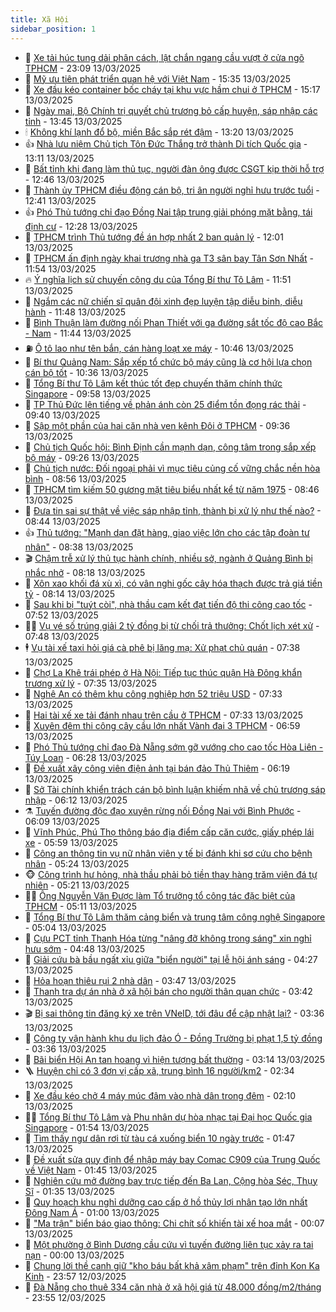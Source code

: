 ```yaml
---
title: Xã Hội
sidebar_position: 1
---
```


<!-- dantri-xa-hoi:START -->
- 🫣 [Xe tải húc tung dải phân cách, lật chắn ngang cầu vượt ở cửa ngõ TPHCM](https://dantri.com.vn/xa-hoi/xe-tai-huc-tung-dai-phan-cach-lat-chan-ngang-cau-vuot-o-cua-ngo-tphcm-20250314035022597.htm) - 23:09 13/03/2025
- 💼 [Mỹ ưu tiên phát triển quan hệ với Việt Nam](https://dantri.com.vn/xa-hoi/my-uu-tien-phat-trien-quan-he-voi-viet-nam-20250313222621766.htm) - 15:35 13/03/2025
- 🎊 [Xe đầu kéo container bốc cháy tại khu vực hầm chui ở TPHCM](https://dantri.com.vn/xa-hoi/xe-dau-keo-container-boc-chay-tai-khu-vuc-ham-chui-o-tphcm-20250313215813370.htm) - 15:17 13/03/2025
- 🙉 [Ngày mai, Bộ Chính trị quyết chủ trương bỏ cấp huyện, sáp nhập các tỉnh](https://dantri.com.vn/xa-hoi/ngay-mai-bo-chinh-tri-quyet-chu-truong-bo-cap-huyen-sap-nhap-cac-tinh-20250313204002161.htm) - 13:45 13/03/2025
- 🕯 [Không khí lạnh đổ bộ, miền Bắc sắp rét đậm](https://dantri.com.vn/xa-hoi/khong-khi-lanh-do-bo-mien-bac-sap-ret-dam-20250313195534559.htm) - 13:20 13/03/2025
- 👍 [Nhà lưu niệm Chủ tịch Tôn Đức Thắng trở thành Di tích Quốc gia](https://dantri.com.vn/xa-hoi/nha-luu-niem-chu-tich-ton-duc-thang-tro-thanh-di-tich-quoc-gia-20250313193433505.htm) - 13:11 13/03/2025
- 🤖 [Bất tỉnh khi đang làm thủ tục, người đàn ông được CSGT kịp thời hỗ trợ](https://dantri.com.vn/xa-hoi/bat-tinh-khi-dang-lam-thu-tuc-nguoi-dan-ong-duoc-csgt-kip-thoi-ho-tro-20250313193006943.htm) - 12:46 13/03/2025
- 🙉 [Thành ủy TPHCM điều động cán bộ, tri ân người nghỉ hưu trước tuổi](https://dantri.com.vn/xa-hoi/thanh-uy-tphcm-dieu-dong-can-bo-tri-an-nguoi-nghi-huu-truoc-tuoi-20250313191500710.htm) - 12:41 13/03/2025
- 👍 [Phó Thủ tướng chỉ đạo Đồng Nai tập trung giải phóng mặt bằng, tái định cư](https://dantri.com.vn/xa-hoi/pho-thu-tuong-chi-dao-dong-nai-tap-trung-giai-phong-mat-bang-tai-dinh-cu-20250313185830806.htm) - 12:28 13/03/2025
- 🗽 [TPHCM trình Thủ tướng đề án hợp nhất 2 ban quản lý](https://dantri.com.vn/xa-hoi/tphcm-trinh-thu-tuong-de-an-hop-nhat-2-ban-quan-ly-20250313183306575.htm) - 12:01 13/03/2025
- 🗽 [TPHCM ấn định ngày khai trương nhà ga T3 sân bay Tân Sơn Nhất](https://dantri.com.vn/xa-hoi/tphcm-an-dinh-ngay-khai-truong-nha-ga-t3-san-bay-tan-son-nhat-20250313180001030.htm) - 11:54 13/03/2025
- 🔥 [Ý nghĩa lịch sử chuyến công du của Tổng Bí thư Tô Lâm](https://dantri.com.vn/xa-hoi/y-nghia-lich-su-chuyen-cong-du-cua-tong-bi-thu-to-lam-20250313183225390.htm) - 11:51 13/03/2025
- 🦒 [Ngắm các nữ chiến sĩ quân đội xinh đẹp luyện tập diễu binh, diễu hành](https://dantri.com.vn/xa-hoi/ngam-cac-nu-chien-si-quan-doi-xinh-dep-luyen-tap-dieu-binh-dieu-hanh-20250313182751813.htm) - 11:48 13/03/2025
- 🧐 [Bình Thuận làm đường nối Phan Thiết với ga đường sắt tốc độ cao Bắc - Nam](https://dantri.com.vn/xa-hoi/binh-thuan-lam-duong-noi-phan-thiet-voi-ga-duong-sat-toc-do-cao-bac-nam-20250313180351073.htm) - 11:44 13/03/2025
- ⛽️ [Ô tô lao như tên bắn, cán hàng loạt xe máy](https://dantri.com.vn/xa-hoi/o-to-lao-nhu-ten-ban-can-hang-loat-xe-may-20250313170408512.htm) - 10:46 13/03/2025
- 🚀 [Bí thư Quảng Nam: Sắp xếp tổ chức bộ máy cũng là cơ hội lựa chọn cán bộ tốt](https://dantri.com.vn/xa-hoi/bi-thu-quang-nam-sap-xep-to-chuc-bo-may-cung-la-co-hoi-lua-chon-can-bo-tot-20250313164518356.htm) - 10:36 13/03/2025
- 🦒 [Tổng Bí thư Tô Lâm kết thúc tốt đẹp chuyến thăm chính thức Singapore](https://dantri.com.vn/xa-hoi/tong-bi-thu-to-lam-ket-thuc-tot-dep-chuyen-tham-chinh-thuc-singapore-20250313165835104.htm) - 09:58 13/03/2025
- 🦅 [TP Thủ Đức lên tiếng về phản ánh còn 25 điểm tồn đọng rác thải](https://dantri.com.vn/xa-hoi/tp-thu-duc-len-tieng-ve-phan-anh-con-25-diem-ton-dong-rac-thai-20250313163152194.htm) - 09:40 13/03/2025
- 🚀 [Sập một phần của hai căn nhà ven kênh Đôi ở TPHCM](https://dantri.com.vn/xa-hoi/sap-mot-phan-cua-hai-can-nha-ven-kenh-doi-o-tphcm-20250313162952587.htm) - 09:36 13/03/2025
- 🦅 [Chủ tịch Quốc hội: Bình Định cần mạnh dạn, công tâm trong sắp xếp bộ máy](https://dantri.com.vn/xa-hoi/chu-tich-quoc-hoi-binh-dinh-can-manh-dan-cong-tam-trong-sap-xep-bo-may-20250313152232355.htm) - 09:26 13/03/2025
- 🤠 [Chủ tịch nước: Đối ngoại phải vì mục tiêu củng cố vững chắc nền hòa bình](https://dantri.com.vn/xa-hoi/chu-tich-nuoc-doi-ngoai-phai-vi-muc-tieu-cung-co-vung-chac-nen-hoa-binh-20250313153654679.htm) - 08:56 13/03/2025
- 💄 [TPHCM tìm kiếm 50 gương mặt tiêu biểu nhất kể từ năm 1975](https://dantri.com.vn/xa-hoi/tphcm-tim-kiem-50-guong-mat-tieu-bieu-nhat-ke-tu-nam-1975-20250313153615464.htm) - 08:46 13/03/2025
- 🥷 [Đưa tin sai sự thật về việc sáp nhập tỉnh, thành bị xử lý như thế nào?](https://dantri.com.vn/xa-hoi/dua-tin-sai-su-that-ve-viec-sap-nhap-tinh-thanh-bi-xu-ly-nhu-the-nao-20250313152758795.htm) - 08:44 13/03/2025
- 👍 [Thủ tướng: &quot;Mạnh dạn đặt hàng, giao việc lớn cho các tập đoàn tư nhân&quot;](https://dantri.com.vn/xa-hoi/thu-tuong-manh-dan-dat-hang-giao-viec-lon-cho-cac-tap-doan-tu-nhan-20250313153115242.htm) - 08:38 13/03/2025
- 🎬 [Chậm trễ xử lý thủ tục hành chính, nhiều sở, ngành ở Quảng Bình bị nhắc nhở](https://dantri.com.vn/xa-hoi/cham-tre-xu-ly-thu-tuc-hanh-chinh-nhieu-so-nganh-o-quang-binh-bi-nhac-nho-20250313142912479.htm) - 08:18 13/03/2025
- 🦒 [Xôn xao khối đá xù xì, có vân nghi gốc cây hóa thạch được trả giá tiền tỷ](https://dantri.com.vn/xa-hoi/xon-xao-khoi-da-xu-xi-co-van-nghi-goc-cay-hoa-thach-duoc-tra-gia-tien-ty-20250313112337790.htm) - 08:14 13/03/2025
- 🌊 [Sau khi bị &quot;tuýt còi&quot;, nhà thầu cam kết đạt tiến độ thi công cao tốc](https://dantri.com.vn/xa-hoi/sau-khi-bi-tuyt-coi-nha-thau-cam-ket-dat-tien-do-thi-cong-cao-toc-20250313142932050.htm) - 07:52 13/03/2025
- 🧑‍💻 [Vụ vé số trúng giải 2 tỷ đồng bị từ chối trả thưởng: Chốt lịch xét xử](https://dantri.com.vn/xa-hoi/vu-ve-so-trung-giai-2-ty-dong-bi-tu-choi-tra-thuong-chot-lich-xet-xu-20250313142953234.htm) - 07:48 13/03/2025
- 🕴 [Vụ tài xế taxi hỏi giá cà phê bị lăng mạ: Xử phạt chủ quán](https://dantri.com.vn/xa-hoi/vu-tai-xe-taxi-hoi-gia-ca-phe-bi-lang-ma-xu-phat-chu-quan-20250313141201490.htm) - 07:38 13/03/2025
- 🤔 [Chợ La Khê trái phép ở Hà Nội: Tiếp tục thúc quận Hà Đông khẩn trương xử lý](https://dantri.com.vn/xa-hoi/cho-la-khe-trai-phep-o-ha-noi-tiep-tuc-thuc-quan-ha-dong-khan-truong-xu-ly-20250313141323317.htm) - 07:35 13/03/2025
- 💄 [Nghệ An có thêm khu công nghiệp hơn 52 triệu USD](https://dantri.com.vn/xa-hoi/nghe-an-co-them-khu-cong-nghiep-hon-52-trieu-usd-20250313114119761.htm) - 07:33 13/03/2025
- 🧠 [Hai tài xế xe tải đánh nhau trên cầu ở TPHCM](https://dantri.com.vn/xa-hoi/hai-tai-xe-xe-tai-danh-nhau-tren-cau-o-tphcm-20250313142908547.htm) - 07:33 13/03/2025
- 🦣 [Xuyên đêm thi công cây cầu lớn nhất Vành đai 3 TPHCM](https://dantri.com.vn/xa-hoi/xuyen-dem-thi-cong-cay-cau-lon-nhat-vanh-dai-3-tphcm-20250313132351346.htm) - 06:59 13/03/2025
- 💫 [Phó Thủ tướng chỉ đạo Đà Nẵng sớm gỡ vướng cho cao tốc Hòa Liên - Túy Loan](https://dantri.com.vn/xa-hoi/pho-thu-tuong-chi-dao-da-nang-som-go-vuong-cho-cao-toc-hoa-lien-tuy-loan-20250313121610673.htm) - 06:28 13/03/2025
- 🚀 [Đề xuất xây công viên điện ảnh tại bán đảo Thủ Thiêm](https://dantri.com.vn/xa-hoi/de-xuat-xay-cong-vien-dien-anh-tai-ban-dao-thu-thiem-20250313130517167.htm) - 06:19 13/03/2025
- 🤔 [Sở Tài chính khiển trách cán bộ bình luận khiếm nhã về chủ trương sáp nhập](https://dantri.com.vn/xa-hoi/so-tai-chinh-khien-trach-can-bo-binh-luan-khiem-nha-ve-chu-truong-sap-nhap-20250313120100912.htm) - 06:12 13/03/2025
- ⚗️ [Tuyến đường độc đạo xuyên rừng nối Đồng Nai với Bình Phước](https://dantri.com.vn/xa-hoi/tuyen-duong-doc-dao-xuyen-rung-noi-dong-nai-voi-binh-phuoc-20250312234058626.htm) - 06:09 13/03/2025
- 🫶 [Vĩnh Phúc, Phú Thọ thông báo địa điểm cấp căn cước, giấy phép lái xe](https://dantri.com.vn/xa-hoi/vinh-phuc-phu-tho-thong-bao-dia-diem-cap-can-cuoc-giay-phep-lai-xe-20250313120401137.htm) - 05:59 13/03/2025
- 🌮 [Công an thông tin vụ nữ nhân viên y tế bị đánh khi sơ cứu cho bệnh nhân](https://dantri.com.vn/xa-hoi/cong-an-thong-tin-vu-nu-nhan-vien-y-te-bi-danh-khi-so-cuu-cho-benh-nhan-20250313111713035.htm) - 05:24 13/03/2025
- 🐵 [Công trình hư hỏng, nhà thầu phải bỏ tiền thay hàng trăm viên đá tự nhiên](https://dantri.com.vn/xa-hoi/cong-trinh-hu-hong-nha-thau-phai-bo-tien-thay-hang-tram-vien-da-tu-nhien-20250313115506025.htm) - 05:21 13/03/2025
- 🧑‍🏫 [Ông Nguyễn Văn Được làm Tổ trưởng tổ công tác đặc biệt của TPHCM](https://dantri.com.vn/xa-hoi/ong-nguyen-van-duoc-lam-to-truong-to-cong-tac-dac-biet-cua-tphcm-20250313120456279.htm) - 05:11 13/03/2025
- 💫 [Tổng Bí thư Tô Lâm thăm cảng biển và trung tâm công nghệ Singapore](https://dantri.com.vn/xa-hoi/tong-bi-thu-to-lam-tham-cang-bien-va-trung-tam-cong-nghe-singapore-20250313120358238.htm) - 05:04 13/03/2025
- 🦩 [Cựu PCT tỉnh Thanh Hóa từng &quot;nâng đỡ không trong sáng&quot; xin nghỉ hưu sớm](https://dantri.com.vn/xa-hoi/cuu-pct-tinh-thanh-hoa-tung-nang-do-khong-trong-sang-xin-nghi-huu-som-20250313112758684.htm) - 04:48 13/03/2025
- 🦄 [Giải cứu bà bầu ngất xỉu giữa &quot;biển người&quot; tại lễ hội ánh sáng](https://dantri.com.vn/xa-hoi/giai-cuu-ba-bau-ngat-xiu-giua-bien-nguoi-tai-le-hoi-anh-sang-20250313111109318.htm) - 04:27 13/03/2025
- 💂 [Hỏa hoạn thiêu rụi 2 nhà dân](https://dantri.com.vn/xa-hoi/hoa-hoan-thieu-rui-2-nha-dan-20250313095853470.htm) - 03:47 13/03/2025
- 💄 [Thanh tra dự án nhà ở xã hội bán cho người thân quan chức](https://dantri.com.vn/xa-hoi/thanh-tra-du-an-nha-o-xa-hoi-ban-cho-nguoi-than-quan-chuc-20250313095643324.htm) - 03:42 13/03/2025
- 🎬 [Bị sai thông tin đăng ký xe trên VNeID, tới đâu để cập nhật lại?](https://dantri.com.vn/xa-hoi/bi-sai-thong-tin-dang-ky-xe-tren-vneid-toi-dau-de-cap-nhat-lai-20250313093311995.htm) - 03:36 13/03/2025
- 👀 [Công ty vận hành khu du lịch đảo Ó - Đồng Trường bị phạt 1,5 tỷ đồng](https://dantri.com.vn/xa-hoi/cong-ty-van-hanh-khu-du-lich-dao-o-dong-truong-bi-phat-15-ty-dong-20250313101718602.htm) - 03:36 13/03/2025
- 💃 [Bãi biển Hội An tan hoang vì hiện tượng bất thường](https://dantri.com.vn/xa-hoi/bai-bien-hoi-an-tan-hoang-vi-hien-tuong-bat-thuong-20250313090720963.htm) - 03:14 13/03/2025
- 🪜 [Huyện chỉ có 3 đơn vị cấp xã, trung bình 16 người/km2](https://dantri.com.vn/xa-hoi/huyen-chi-co-3-don-vi-cap-xa-trung-binh-16-nguoikm2-20250312230812445.htm) - 02:34 13/03/2025
- 📝 [Xe đầu kéo chở 4 máy múc đâm vào nhà dân trong đêm](https://dantri.com.vn/xa-hoi/xe-dau-keo-cho-4-may-muc-dam-vao-nha-dan-trong-dem-20250313090003654.htm) - 02:10 13/03/2025
- 🧑‍💻 [Tổng Bí thư Tô Lâm và Phu nhân dự hòa nhạc tại Đại học Quốc gia Singapore](https://dantri.com.vn/xa-hoi/tong-bi-thu-to-lam-va-phu-nhan-du-hoa-nhac-tai-dai-hoc-quoc-gia-singapore-20250313085400738.htm) - 01:54 13/03/2025
- 👺 [Tìm thấy ngư dân rơi từ tàu cá xuống biển 10 ngày trước](https://dantri.com.vn/xa-hoi/tim-thay-ngu-dan-roi-tu-tau-ca-xuong-bien-10-ngay-truoc-20250313074845305.htm) - 01:47 13/03/2025
- 🌮 [Đề xuất sửa quy định để nhập máy bay Comac C909 của Trung Quốc về Việt Nam](https://dantri.com.vn/xa-hoi/de-xuat-sua-quy-dinh-de-nhap-may-bay-comac-c909-cua-trung-quoc-ve-viet-nam-20250313081311525.htm) - 01:45 13/03/2025
- 🤭 [Nghiên cứu mở đường bay trực tiếp đến Ba Lan, Cộng hòa Séc, Thụy Sĩ](https://dantri.com.vn/xa-hoi/nghien-cuu-mo-duong-bay-truc-tiep-den-ba-lan-cong-hoa-sec-thuy-si-20250313074025315.htm) - 01:35 13/03/2025
- 💪 [Quy hoạch khu nghỉ dưỡng cao cấp ở hồ thủy lợi nhân tạo lớn nhất Đông Nam Á](https://dantri.com.vn/xa-hoi/quy-hoach-khu-nghi-duong-cao-cap-o-ho-thuy-loi-nhan-tao-lon-nhat-dong-nam-a-20250311120112524.htm) - 01:00 13/03/2025
- 🧰 [&quot;Ma trận&quot; biển báo giao thông: Chi chít số khiến tài xế hoa mắt](https://dantri.com.vn/xa-hoi/ma-tran-bien-bao-giao-thong-chi-chit-so-khien-tai-xe-hoa-mat-20250312154424158.htm) - 00:07 13/03/2025
- 🤡 [Một phường ở Bình Dương cầu cứu vì tuyến đường liên tục xảy ra tai nạn](https://dantri.com.vn/xa-hoi/mot-phuong-o-binh-duong-cau-cuu-vi-tuyen-duong-lien-tuc-xay-ra-tai-nan-20250311230850156.htm) - 00:00 13/03/2025
- 🦆 [Chung lời thề canh giữ &quot;kho báu bất khả xâm phạm&quot; trên đỉnh Kon Ka Kinh](https://dantri.com.vn/xa-hoi/chung-loi-the-canh-giu-kho-bau-bat-kha-xam-pham-tren-dinh-kon-ka-kinh-20250310202352782.htm) - 23:57 12/03/2025
- 🦍 [Đà Nẵng cho thuê 334 căn nhà ở xã hội giá từ 48.000 đồng/m2/tháng](https://dantri.com.vn/xa-hoi/da-nang-cho-thue-334-can-nha-o-xa-hoi-gia-tu-48000-dongm2thang-20250311181358759.htm) - 23:55 12/03/2025<!-- dantri-xa-hoi:END -->
